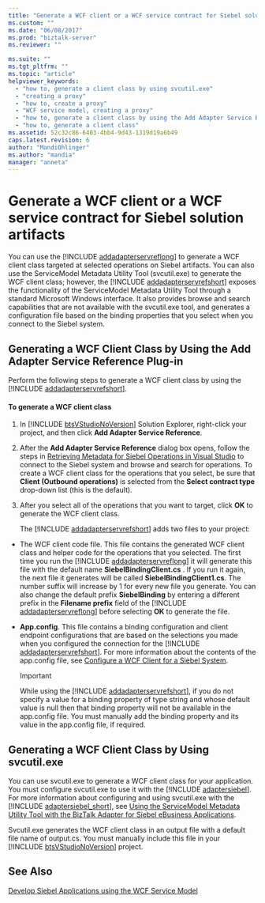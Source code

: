 ```yaml
---
title: "Generate a WCF client or a WCF service contract for Siebel solution artifacts | Microsoft Docs"
ms.custom: ""
ms.date: "06/08/2017"
ms.prod: "biztalk-server"
ms.reviewer: ""

ms.suite: ""
ms.tgt_pltfrm: ""
ms.topic: "article"
helpviewer_keywords: 
  - "how to, generate a client class by using svcutil.exe"
  - "creating a proxy"
  - "how to, create a proxy"
  - "WCF service model, creating a proxy"
  - "how to, generate a client class by using the Add Adapter Service Reference Plug-in"
  - "how to, generate a client class"
ms.assetid: 52c32c86-6403-4bb4-9d43-1319d19a6b49
caps.latest.revision: 6
author: "MandiOhlinger"
ms.author: "mandia"
manager: "anneta"
---
```

# Generate a WCF client or a WCF service contract for Siebel solution artifacts
You can use the [!INCLUDE [addadapterservreflong](../../includes/addadapterservreflong-md.md)] to generate a WCF client class targeted at selected operations on Siebel artifacts. You can also use the ServiceModel Metadata Utility Tool (svcutil.exe) to generate the WCF client class; however, the [!INCLUDE [addadapterservrefshort](../../includes/addadapterservrefshort-md.md)] exposes the functionality of the ServiceModel Metadata Utility Tool through a standard Microsoft Windows interface. It also provides browse and search capabilities that are not available with the svcutil.exe tool, and generates a configuration file based on the binding properties that you select when you connect to the Siebel system.  
  
## Generating a WCF Client Class by Using the Add Adapter Service Reference Plug-in  
 Perform the following steps to generate a WCF client class by using the [!INCLUDE [addadapterservrefshort](../../includes/addadapterservrefshort-md.md)].  
  
#### To generate a WCF client class  
  
1. In [!INCLUDE [btsVStudioNoVersion](../../includes/btsvstudionoversion-md.md)] Solution Explorer, right-click your project, and then click <strong>Add Adapter Service Reference</strong>.  
  
2. After the **Add Adapter Service Reference** dialog box opens, follow the steps in [Retrieving Metadata for Siebel Operations in Visual Studio](../../adapters-and-accelerators/adapter-siebel/get-metadata-for-siebel-operations-in-visual-studio.md) to connect to the Siebel system and browse and search for operations. To create a WCF client class for the operations that you select, be sure that **Client (Outbound operations)** is selected from the **Select contract type** drop-down list (this is the default).  
  
3. After you select all of the operations that you want to target, click **OK** to generate the WCF client class.  
  
   The [!INCLUDE [addadapterservrefshort](../../includes/addadapterservrefshort-md.md)] adds two files to your project:  
  
- The WCF client code file. This file contains the generated WCF client class and helper code for the operations that you selected. The first time you run the [!INCLUDE [addadapterservreflong](../../includes/addadapterservreflong-md.md)] it will generate this file with the default name <strong>SiebelBindingClient.cs</strong> . If you run it again, the next file it generates will be called <strong>SiebelBindingClient1.cs</strong>.  The number suffix will increase by 1 for every new file you generate.  You can also change the default prefix <strong>SiebelBinding</strong> by entering a different prefix in the <strong>Filename prefix</strong> field of the [!INCLUDE [addadapterservreflong](../../includes/addadapterservreflong-md.md)] before selecting <strong>OK</strong> to generate the file.  
  
- <strong>App.config</strong>. This file contains a binding configuration and client endpoint configurations that are based on the selections you made when you configured the connection for the [!INCLUDE [addadapterservrefshort](../../includes/addadapterservrefshort-md.md)]. For more information about the contents of the app.config file, see [Configure a WCF Client for a Siebel System](../../adapters-and-accelerators/adapter-siebel/configure-a-wcf-client-for-a-siebel-system.md).  
  
  > [!IMPORTANT]
  >  While using the [!INCLUDE [addadapterservrefshort](../../includes/addadapterservrefshort-md.md)], if you do not specify a value for a binding property of type string and whose default value is null then that binding property will not be available in the app.config file. You must manually add the binding property and its value in the app.config file, if required.  
  
## Generating a WCF Client Class by Using svcutil.exe  
 You can use svcutil.exe to generate a WCF client class for your application. You must configure svcutil.exe to use it with the [!INCLUDE [adaptersiebel](../../includes/adaptersiebel-md.md)]. For more information about configuring and using svcutil.exe with the [!INCLUDE [adaptersiebel_short](../../includes/adaptersiebel-short-md.md)], see [Using the ServiceModel Metadata Utility Tool with the BizTalk Adapter for Siebel eBusiness Applications](../../adapters-and-accelerators/adapter-siebel/use-the-servicemodel-metadata-utility-with-the-siebel-adapter.md).  
  
 Svcutil.exe generates the WCF client class in an output file with a default file name of output.cs. You must manually include this file in your [!INCLUDE [btsVStudioNoVersion](../../includes/btsvstudionoversion-md.md)] project.  
  
## See Also  
 [Develop Siebel Applications using the WCF Service Model](../../adapters-and-accelerators/adapter-siebel/develop-siebel-applications-using-the-wcf-service-model.md)